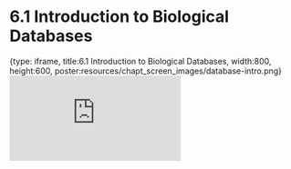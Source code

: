 # 6.1 Introduction to Biological Databases
 
{type: iframe, title:6.1 Introduction to Biological Databases, width:800, height:600, poster:resources/chapt_screen_images/database-intro.png}
![](https://www.c-moor.org/module-model-org-db/no_toc/database-intro.html)
 

 
